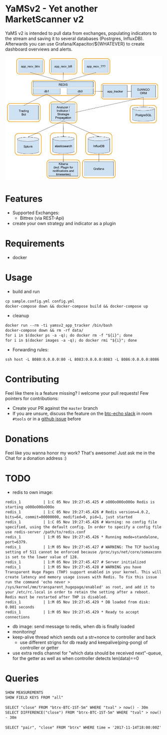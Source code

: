 # YaMSv2 - Yet another MarketScanner v2

YaMS v2 is intended to pull data from exchanges, populating indicators to the stream and saving it to several databases (Postrgres, InfluxDB). Afterwards you can use Grafana/Kapacitor/${WHATEVER} to create dashboard overviews and alerts.

![Architecture](docs/YaMSv2.jpg)

# Features
- Supported Exchanges:
  - Bittrex (via REST-Api)
- create your own strategy and indicator as a plugin

# Requirements
- docker

# Usage
* build and run
```
cp sample.config.yml config.yml
docker-compose down && docker-compose build && docker-compose up
```

* cleanup
```
docker run --rm -ti yamsv2_app_tracker /bin/bash
docker-compose down && rm -rf data/
for i in $(docker ps -a -q); do docker rm -f "${i}"; done
for i in $(docker images -a -q); do docker rmi "${i}"; done
```

* Forwarding rules:
```
ssh host -L 8080:0.0.0.0:80 -L 8083:0.0.0.0:8083 -L 8086:0.0.0.0:8086
```

# Contributing
Feel like there is a feature missing? I welcome your pull requests! Few pointers for contributions:

- Create your PR against the `master` branch
- If you are unsure, discuss the feature on the [btc-echo slack](https://btc-echo.slack.com/) in room `#tools` or in a [github issue](https://github.com/YaMSorg/yams/issues) before

# Donations
Feel like you wanna honor my work? That's awesome! Just ask me in the Chat for a donation address :)

# TODO
- redis to own image:
```
redis_1          | 1:C 05 Nov 19:27:45.425 # oO0OoO0OoO0Oo Redis is starting oO0OoO0OoO0Oo
redis_1          | 1:C 05 Nov 19:27:45.426 # Redis version=4.0.2, bits=64, commit=00000000, modified=0, pid=1, just started
redis_1          | 1:C 05 Nov 19:27:45.426 # Warning: no config file specified, using the default config. In order to specify a config file use redis-server /path/to/redis.conf
redis_1          | 1:M 05 Nov 19:27:45.426 * Running mode=standalone, port=6379.
redis_1          | 1:M 05 Nov 19:27:45.427 # WARNING: The TCP backlog setting of 511 cannot be enforced because /proc/sys/net/core/somaxconn is set to the lower value of 128.
redis_1          | 1:M 05 Nov 19:27:45.427 # Server initialized
redis_1          | 1:M 05 Nov 19:27:45.428 # WARNING you have Transparent Huge Pages (THP) support enabled in your kernel. This will create latency and memory usage issues with Redis. To fix this issue run the command 'echo never > /sys/kernel/mm/transparent_hugepage/enabled' as root, and add it to your /etc/rc.local in order to retain the setting after a reboot. Redis must be restarted after THP is disabled.
redis_1          | 1:M 05 Nov 19:27:45.429 * DB loaded from disk: 0.001 seconds
redis_1          | 1:M 05 Nov 19:27:45.429 * Ready to accept connections
```
- db image: send message to redis, when db is finally loaded
- monitoring!
- keep-alive thread which sends out a str+nonce to controller and back 
  - use different strigns for db ready and keepalive(ping-pong) of controller or getter
- use extra redis channel for "which data should be received next"-queue, for the getter as well as when controller detects len(data)==0  


# Queries
```
SHOW MEASUREMENTS
SHOW FIELD KEYS FROM "all"

SELECT "close" FROM "btrx-BTC-1ST-5m" WHERE "tval" > now() - 30m
SELECT DIFFERENCE("close") FROM "btrx-BTC-1ST-5m" WHERE "tval" > now() - 30m

SELECT "pair", "close" FROM "btrx" WHERE time = '2017-11-14T18:00:00Z'
```
